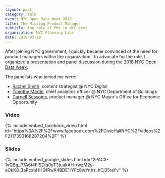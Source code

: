 ```yaml
---
layout: post
category: talk
event: NYC Open Data Week 2018
title: The Missing Product Manager
subtitle: the role of PMs in NYC govt
organization: NYC Planning Labs
date: 2018-03-28
---
```


After joining NYC government, I quickly became convinced of the need for product managers within the organization. To advocate for the role, I organized a presentation and panel discussion during the [2018 NYC Open Data week](https://www.open-data.nyc/).

The panelists who joined me were:

- [Rachel Smith](https://www.linkedin.com/in/rachelmeadesmith/), content strategist @ NYC Digital
- [Timothy Martin](https://www.linkedin.com/in/timothymartin76/), chief analytics officer @ NYC Department of Buildings
- [Darnell Sessoms](https://www.linkedin.com/in/dsessoms/), product manager @ NYC Mayor's Office for Economic Opportunity

### Video
   
{% include embed_facebook_video.html
  id="https%3A%2F%2Fwww.facebook.com%2FCivicHallNYC%2Fvideos%2F2117393168287204%2F"
%}

### Slides

{% include embed_google_slides.html
    id="2PACX-1vQBg_P7A6t4FlSDjq0yT3tuukAH-rwzM2y-aOkK8_3aPcxbHHGfRwK4BDE1rYFc8wYnhz_hCj35reYv"
%}

